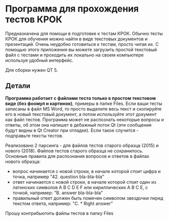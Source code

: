 # Программа для прохождения тестов КРОК

Предназначена для помощи в подготовке к тестам КРОК. Обычно тесты КРОК для обучения можно найти в виде текстовых документов и презентаций. Очень неудобно готовиться к тестам, просто читая их.
С помощью этого приложения вы можете загрузить простой текстовый файл с тестами и проходить их локально на своем компьютере используя удобный интерфейс.

Для сборки нужен QT 5.

## Детали

**Программа работает с файлами теста только в простом текстовом виде (без фоомул и картинок)**, примеры в папке Files. Если ваши тесты записаны в файл MS Word, то просто выделите весь текст и скопируйте его в новый текстовый документ, а потом используйте этот документ как файл тестов. Программа может не распознать некоторые вопросы и ответы, об этом она напишет в дебажный поток Qt (эти сообщения будут видны в Qt Creator при отладке). Если такое случится - подправьте тексты тестов.

Реализовано 2 парсинга - для файлов тестов старого образца (2015) и нового (2018). Файлов тестов старого образца не сохранилось.
Основные правила для распознания вопросов и ответов в файлах нового образца:
* вопрос начинается с новой строки, в начале которой стоит цифра и точка, например "42. question bla-bla-bla"
* ответ начинается с новой строки, в начале которой стоит один из латинских символов A B C D E F или кириллических А В С Е, с точкой, например: "B. answer bla-bla-bla"
* правильный ответ должен быть помечен символом звездочки перед текстом ответа, например: "C. * Right answer"

Прошу контрибьютить файлы тестов в папку Files